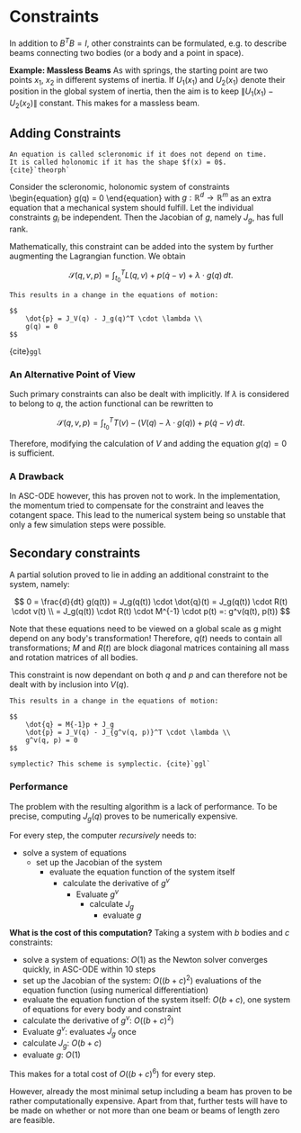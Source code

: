 # Constraints

In addition to $B^TB = I$, other constraints can be formulated, e.g. to describe beams connecting two bodies (or a body and a point in space).

**Example: Massless Beams** As with springs, the starting point are two points $x_1$, $x_2$ in different systems of inertia.
If $U_1(x_1)$ and $U_2(x_1)$ denote their position in the global system of inertia, then the aim is to keep
$\| U_1(x_1) - U_2(x_2) \|$ constant.
This makes for a massless beam.

## Adding Constraints

```{prf:definition}
An equation is called scleronomic if it does not depend on time.
It is called holonomic if it has the shape $f(x) = 0$.
{cite}`theorph`
```

Consider the scleronomic, holonomic system of constraints
\begin{equation}
g(q) = 0
\end{equation}
with $g:\mathbb{R}^d \to \mathbb{R}^m$ as an extra equation that a mechanical system should fulfill.
Let the individual constraints $g_i$ be independent.
Then the Jacobian of $g$, namely $J_g$, has full rank.

Mathematically, this constraint can be added into the system by further augmenting the Lagrangian function.
We obtain

$$
    \mathcal{S}(q,v,p) = \int_{t_0}^{T} L(q,v) + p(\dot{q}-v) + \lambda \cdot g(q) \,dt.
$$

```{admonition} TODO: adapt to section on final equations
This results in a change in the equations of motion:

$$
    \dot{p} = J_V(q) - J_g(q)^T \cdot \lambda \\
    g(q) = 0
$$
```

{cite}`ggl`

### An Alternative Point of View

Such primary constraints can also be dealt with implicitly.
If $\lambda$ is considered to belong to $q$, the action functional can be rewritten to

$$
    \mathcal{S}(q,v,p) = \int_{t_0}^{T} T(v) - (V(q) - \lambda \cdot g(q)) + p(\dot{q}-v) \,dt.
$$

Therefore, modifying the calculation of $V$ and adding the equation $g(q) = 0$ is sufficient.

### A Drawback

In ASC-ODE however, this has proven not to work.
In the implementation, the momentum tried to compensate for the constraint and leaves the cotangent space.
This lead to the numerical system being so unstable that only a few simulation steps were possible.

## Secondary constraints

A partial solution proved to lie in adding an additional constraint to the system, namely:

$$
    0 = \frac{d}{dt} g(q(t)) = J_g(q(t)) \cdot \dot{q}(t) = J_g(q(t)) \cdot R(t) \cdot v(t) \\
    = J_g(q(t)) \cdot R(t) \cdot M^{-1} \cdot p(t) =: g^v(q(t), p(t))
$$

Note that these equations need to be viewed on a global scale as g might depend on any body's transformation!
Therefore, $q(t)$ needs to contain all transformations;
$M$ and $R(t)$ are block diagonal matrices containing all mass and rotation matrices of all bodies.

This constraint is now dependant on both $q$ and $p$ and can therefore not be dealt with by inclusion into $V(q)$.

```{admonition} TODO: adapt to section on final equations
This results in a change in the equations of motion:

$$
    \dot{q} = M{-1}p + J_g
    \dot{p} = J_V(q) - J_{g^v(q, p)}^T \cdot \lambda \\
    g^v(q, p) = 0
$$
```
```{admonition} TODO: symplecticness
symplectic? This scheme is symplectic. {cite}`ggl`
```


### Performance

The problem with the resulting algorithm is a lack of performance.
To be precise, computing $J_g(q)$ proves to be numerically expensive.

For every step, the computer *recursively* needs to:
 - solve a system of equations
    - set up the Jacobian of the system
        - evaluate the equation function of the system itself
            - calculate the derivative of $g^v$
                - Evaluate $g^v$
                    - calculate $J_g$
                        - evaluate $g$

**What is the cost of this computation?**
Taking a system with $b$ bodies and $c$ constraints:
 - solve a system of equations: $O(1)$ as the Newton solver converges quickly, in ASC-ODE within 10 steps
 - set up the Jacobian of the system: $O((b + c)^2)$ evaluations of the equation function (using numerical differentiation)
 - evaluate the equation function of the system itself: $O(b + c)$, one system of equations for every body and constraint
 - calculate the derivative of $g^v$: $O((b + c)^2)$
 - Evaluate $g^v$: evaluates $J_g$ once
 - calculate $J_g$: $O(b+c)$
 - evaluate $g$: $O(1)$

This makes for a total cost of $O((b+c)^6)$ for every step.

However, already the most minimal setup including a beam has proven to be rather computationally expensive.
Apart from that, further tests will have to be made on whether or not more than one beam or beams of length zero are feasible.
